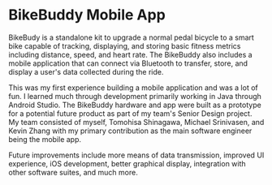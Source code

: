 # BikeBuddy Mobile App

BikeBudy is a standalone kit to upgrade a normal pedal bicycle to a smart bike capable of tracking, displaying, and storing basic fitness metrics including distance, speed, and heart rate. The BikeBuddy also includes a mobile application that can connect via Bluetooth to transfer, store, and display a user's data collected during the ride.

This was my first experience building a mobile application and was a lot of fun. I learned much through development primarily working in Java through Android Studio. The BikeBuddy hardware and app were built as a prototype for a potential future product as part of my team's Senior Design project. My team consisted of myself, Tomohisa Shinagawa, Michael Srinivasen, and Kevin Zhang with my primary contribution as the main software engineer being the mobile app. 

Future improvements include more means of data transmission, improved UI experience, iOS development, better graphical display, integration with other software suites, and much more. 
